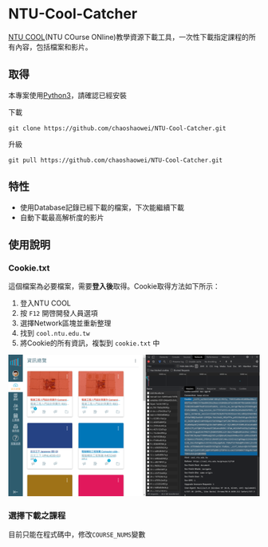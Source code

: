 # NTU-Cool-Catcher
[NTU COOL](https://cool.ntu.edu.tw/)(NTU COurse ONline)教學資源下載工具，一次性下載指定課程的所有內容，包括檔案和影片。

## 取得
本專案使用[Python3](https://www.python.org/downloads/)，請確認已經安裝

下載
```
git clone https://github.com/chaoshaowei/NTU-Cool-Catcher.git
```

升級
```
git pull https://github.com/chaoshaowei/NTU-Cool-Catcher.git
```

## 特性
- 使用Database記錄已經下載的檔案，下次能繼續下載
- 自動下載最高解析度的影片

## 使用說明
### Cookie.txt
這個檔案為必要檔案，需要**登入後**取得。Cookie取得方法如下所示：
1. 登入NTU COOL
2. 按 ```F12``` 開啓開發人員選項
3. 選擇Network區塊並重新整理
4. 找到 ```cool.ntu.edu.tw```
5. 將Cookie的所有資訊，複製到 ```cookie.txt``` 中

![](Screenshot/how_to_find_cookies.png)

### 選擇下載之課程
目前只能在程式碼中，修改```COURSE_NUMS```變數